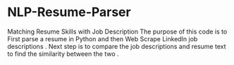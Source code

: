 # NLP-Resume-Parser
Matching Resume Skills with Job Description
The purpose of this code is to First parse a resume in Python and then Web Scrape LinkedIn job descriptions .
Next step is to compare the job descriptions and resume text to find the similarity between the two .
